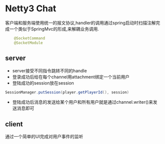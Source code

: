 # Netty3 Chat
客户端和服务端使用统一的报文协议,handler的调用通过spring启动时扫描注解完成一个类似于SpringMvc的形成,来解耦业务调用.
``` java    
    @SocketCommand
    @SocketModule
```
## server
- server接受不同指令跳转不同的handle
- 登录成功后给在每个channel用attachment绑定一个当前用户
- 登陆成功的session放在session
``` java
SessionManager.putSession(player.getPlayerId(), session)
```
* 登陆成功后消息的发送给某个用户和所有用户就是通过channel.writer()来发送消息即可

## client
通过一个简单的UI完成对用户事件的监听


